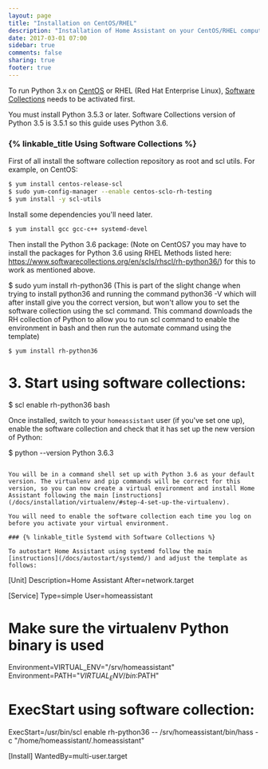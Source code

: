 ```yaml
---
layout: page
title: "Installation on CentOS/RHEL"
description: "Installation of Home Assistant on your CentOS/RHEL computer."
date: 2017-03-01 07:00
sidebar: true
comments: false
sharing: true
footer: true
---
```


To run Python 3.x on [CentOS](https://www.centos.org/) or RHEL (Red Hat Enterprise Linux), [Software Collections](https://www.softwarecollections.org/en/scls/rhscl/rh-python36/) needs to be activated first.

You must install Python 3.5.3 or later. Software Collections version of Python 3.5 is 3.5.1 so this guide uses Python 3.6.

### {% linkable_title Using Software Collections %}

First of all install the software collection repository as root and scl utils. For example, on CentOS:

```bash
$ yum install centos-release-scl
$ sudo yum-config-manager --enable centos-sclo-rh-testing
$ yum install -y scl-utils
```

Install some dependencies you'll need later.

```bash
$ yum install gcc gcc-c++ systemd-devel
```

Then install the Python 3.6 package:
(Note on CentOS7 you may have to install the packages for Python 3.6 using RHEL Methods listed here: https://www.softwarecollections.org/en/scls/rhscl/rh-python36/) for this to work as mentioned above.

$ sudo yum install rh-python36
(This is part of the slight change when trying to install python36 and running the command python36 -V which will after install give you the correct version, but won't allow you to set the software collection using the scl command.  This command downloads the RH collection of Python to allow you to run scl command to enable the environment in bash and then run the automate command using the template) 

```bash
$ yum install rh-python36
```
# 3. Start using software collections:
$ scl enable rh-python36 bash

Once installed, switch to your `homeassistant` user (if you've set one up), enable the software collection and check that it has set up the new version of Python:

$ python --version
Python 3.6.3
```

You will be in a command shell set up with Python 3.6 as your default version. The virtualenv and pip commands will be correct for this version, so you can now create a virtual environment and install Home Assistant following the main [instructions](/docs/installation/virtualenv/#step-4-set-up-the-virtualenv).

You will need to enable the software collection each time you log on before you activate your virtual environment.

### {% linkable_title Systemd with Software Collections %}

To autostart Home Assistant using systemd follow the main [instructions](/docs/autostart/systemd/) and adjust the template as follows:

```
[Unit]
Description=Home Assistant
After=network.target

[Service]
Type=simple
User=homeassistant
# Make sure the virtualenv Python binary is used
Environment=VIRTUAL_ENV="/srv/homeassistant"
Environment=PATH="$VIRTUAL_ENV/bin:$PATH"
# ExecStart using software collection:
ExecStart=/usr/bin/scl enable rh-python36 -- /srv/homeassistant/bin/hass -c "/home/homeassistant/.homeassistant"

[Install]
WantedBy=multi-user.target
```
